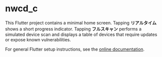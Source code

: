 # nwcd_c

This Flutter project contains a minimal home screen. Tapping **リアルタイム** shows a short progress indicator. Tapping **フルスキャン** performs a simulated device scan and displays a table of devices that require updates or expose known vulnerabilities.

For general Flutter setup instructions, see the [online documentation](https://docs.flutter.dev/).
